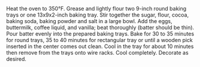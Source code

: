 Heat the oven to 350°F. Grease and lightly flour two 9-inch round baking trays or one 13x9x2-inch baking tray.
Stir together the sugar, flour, cocoa, baking soda, baking powder and salt in a large bowl. Add the eggs, buttermilk, coffee liquid, and vanilla; beat thoroughly (batter should be thin). Pour batter evenly into the prepared baking trays.
Bake for 30 to 35 minutes for round trays, 35 to 40 minutes for rectangular tray or until a wooden pick inserted in the center comes out clean. Cool in the tray for about 10 minutes then remove from the trays onto wire racks. Cool completely. Decorate as desired.